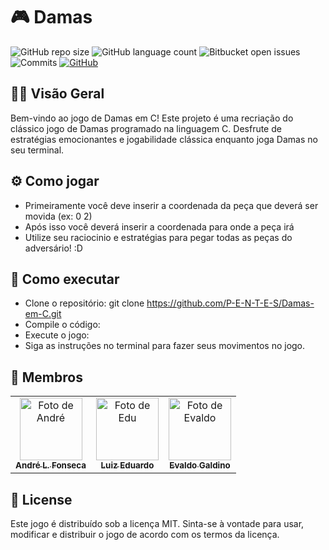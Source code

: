 # 🎮 Damas

![GitHub repo size](https://img.shields.io/github/repo-size/P-E-N-T-E-S/Damas-em-C?style=flat)
![GitHub language count](https://img.shields.io/github/languages/count/P-E-N-T-E-S/Damas-em-C?style=flat&logo=C)
![Bitbucket open issues](https://img.shields.io/bitbucket/issues/P-E-N-T-E-S/Damas-em-C?style=flat&logo=github)
![Commits](https://img.shields.io/github/commit-activity/t/P-E-N-T-E-S/Damas-em-C?style=flat&logo=github)
[![GitHub](https://img.shields.io/github/license/P-E-N-T-E-S/Damas-em-C)](LICENSE.md)

## 😶‍🌫️ Visão Geral
Bem-vindo ao jogo de Damas em C! Este projeto é uma recriação do clássico jogo de Damas programado na linguagem C. Desfrute de estratégias emocionantes e jogabilidade clássica enquanto joga Damas no seu terminal.


## ⚙ Como jogar
- Primeiramente você deve inserir a coordenada da peça que deverá ser movida (ex: 0 2)
- Após isso você deverá inserir a coordenada para onde a peça irá
- Utilize seu raciocinio e estratégias para pegar todas as peças do adversário! :D


## 🧐 Como executar
- Clone o repositório: git clone https://github.com/P-E-N-T-E-S/Damas-em-C.git
- Compile o código: 
- Execute o jogo: 
- Siga as instruções no terminal para fazer seus movimentos no jogo.


## 🤠 Membros
<table>
  <tr>
    <td align="center">
      <a href="https://github.com/Nerebo">
        <img src="https://avatars3.githubusercontent.com/Nerebo" width="100px;" alt="Foto de André"/><br>
        <sub>
          <b>André L. Fonseca</b>
        </sub>
      </a>
    </td>
    <td align="center">
      <a href="https://github.com/Luiz-Edu0202">
        <img src="https://avatars.githubusercontent.com/Luiz-Edu0202" width="100px;" alt="Foto de Edu"/><br>
        <sub>
          <b>Luiz Eduardo</b>
        </sub>
      </a>
    </td>
    <td align="center">
      <a href="https://github.com/evaldocunhaf">
        <img src="https://avatars.githubusercontent.com/evaldocunhaf" width="100px;" alt="Foto de Evaldo"/><br>
        <sub>
          <b>Evaldo Galdino</b>
        </sub>
      </a>
    </td>
  </tr>
</table>

## 📜 License
Este jogo é distribuído sob a licença MIT. Sinta-se à vontade para usar, modificar e distribuir o jogo de acordo com os termos da licença.
